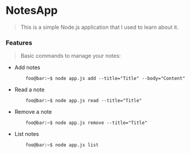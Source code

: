 # NotesApp

 >This is a simple Node.js application that I used to learn about it. 
 
 ### Features
 
 > Basic commands to manage your notes:
 
- Add notes 
  ```shell
      foo@bar:~$ node app.js add --title="Title" --body="Content"
  ```
- Read a note
  ```shell
      foo@bar:~$ node app.js read --title="Title"
  ```
- Remove a note
  ```shell
      foo@bar:~$ node app.js remove --title="Title"
  ```
- List notes
  ```shell
      foo@bar:~$ node app.js list
  ```
